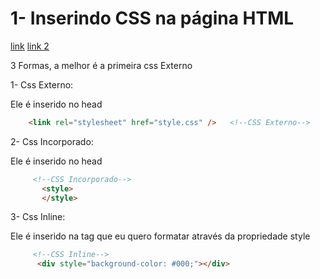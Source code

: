 # 1- Inserindo CSS na página HTML

[link](http://cfbcursos.com.br/css3-1-1-inserindo-codigo-css-na-pagina/)
[link 2](http://cfbcursos.com.br/css3-1-2-a-sintaxe-de-uso-do-css-como-usar-o-css/)

3 Formas, a melhor é a primeira css Externo

1- Css Externo:

Ele é inserido no head


```html
    <link rel="stylesheet" href="style.css" />   <!--CSS Externo-->

```

2- Css Incorporado:

Ele é inserido no head


```html
     <!--CSS Incorporado-->
       <style>
       </style>

```

3- Css Inline: 

Ele é inserido na tag que eu quero formatar através da propriedade style


```html
     <!--CSS Inline-->
      <div style="background-color: #000;"></div>
```